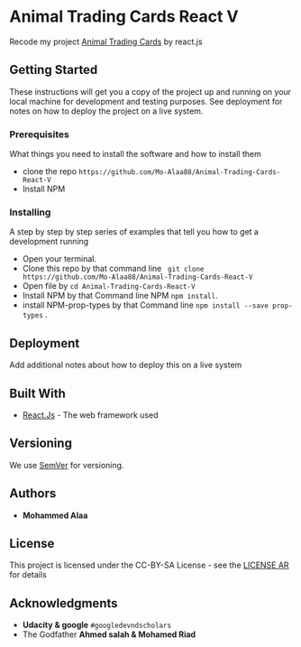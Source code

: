# Animal Trading Cards React V

Recode my project [Animal Trading Cards](https://github.com/Mo-Alaa88/animal-trading-cards) by react.js

## Getting Started

These instructions will get you a copy of the project up and running on your local machine for development and testing purposes. See deployment for notes on how to deploy the project on a live system.

### Prerequisites

What things you need to install the software and how to install them


* clone the repo `https://github.com/Mo-Alaa88/Animal-Trading-Cards-React-V`
* Install NPM


### Installing

A step by step by step series of examples that tell you how to get a development  running

* Open your terminal.
* Clone this repo by that command line ` git clone https://github.com/Mo-Alaa88/Animal-Trading-Cards-React-V`
* Open file by `cd Animal-Trading-Cards-React-V`
* Install NPM by that Command line NPM `npm install`.
* install NPM-prop-types by that Command line `npm install --save prop-types` .

## Deployment

Add additional notes about how to deploy this on a live system

## Built With

* [React.Js](https://reactjs.org/) - The web framework used

## Versioning

We use [SemVer](http://semver.org/) for versioning.

## Authors

* **Mohammed Alaa** 

## License

This project is licensed under the CC-BY-SA License - see the [LICENSE AR](https://academy.hsoub.com/freelance/general/%D8%AA%D8%B9%D8%B1%D9%81-%D8%B9%D9%84%D9%89-%D8%A3%D9%86%D9%88%D8%A7%D8%B9-%D8%A7%D9%84%D8%AA%D8%B1%D8%A7%D8%AE%D9%8A%D8%B5-%D8%A7%D9%84%D8%AD%D8%B1%D8%A9-%D8%A7%D9%84%D8%AA%D9%8A-%D8%AA%D8%B3%D9%85%D8%AD-%D9%84%D9%83-%D8%A8%D8%A8%D9%8A%D8%B9-%D8%A7%D9%84%D9%85%D9%88%D8%A7%D8%AF-%D8%A8%D8%B4%D9%83%D9%84-%D8%AA%D8%AC%D8%A7%D8%B1%D9%8A-r43/) for details

## Acknowledgments

* **Udacity & google** `#googledevndscholars`
* The Godfather **Ahmed salah & Mohamed Riad**

